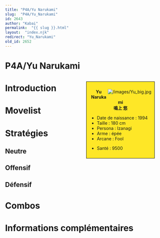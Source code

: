 ```yaml
---
title: "P4A/Yu Narukami"
slug:  "P4A/Yu_Narukami"
id: 2643
author: "Kabai"
permalink:  "{{ slug }}.html"
layout:  "index.njk"
redirect: "Yu_Narukami"
old_id: 2652
---
```


# P4A/Yu Narukami

<div style="float:right; border: 1px black solid; background-color: #FEE727; width: 40%; margin:15px; padding:10px">
<div style="float:right">

![](/images/Yu_big.jpg "/images/Yu_big.jpg")

</div>
<div>
<center>

**Yu Narukami**  
**鳴上 悠**  
  

</center>

- Date de naissance : 1994
- Taille : 180 cm
- Persona : Izanagi
- Arme : épée
- Arcane : Fool

<!-- -->

- Santé : 9500

</div>
</div>

# Introduction

# Movelist

# Stratégies

## Neutre

## Offensif

## Défensif

# Combos

# Informations complémentaires
